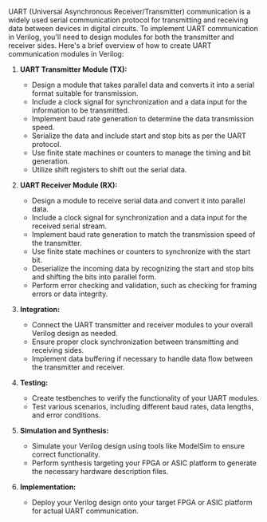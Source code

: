 UART (Universal Asynchronous Receiver/Transmitter) communication is a widely used serial communication protocol for transmitting and receiving data between devices in digital circuits. To implement UART communication in Verilog, you'll need to design modules for both the transmitter and receiver sides. Here's a brief overview of how to create UART communication modules in Verilog:

1. **UART Transmitter Module (TX):**
   - Design a module that takes parallel data and converts it into a serial format suitable for transmission.
   - Include a clock signal for synchronization and a data input for the information to be transmitted.
   - Implement baud rate generation to determine the data transmission speed.
   - Serialize the data and include start and stop bits as per the UART protocol.
   - Use finite state machines or counters to manage the timing and bit generation.
   - Utilize shift registers to shift out the serial data.

2. **UART Receiver Module (RX):**
   - Design a module to receive serial data and convert it into parallel data.
   - Include a clock signal for synchronization and a data input for the received serial stream.
   - Implement baud rate generation to match the transmission speed of the transmitter.
   - Use finite state machines or counters to synchronize with the start bit.
   - Deserialize the incoming data by recognizing the start and stop bits and shifting the bits into parallel form.
   - Perform error checking and validation, such as checking for framing errors or data integrity.

3. **Integration:**
   - Connect the UART transmitter and receiver modules to your overall Verilog design as needed.
   - Ensure proper clock synchronization between transmitting and receiving sides.
   - Implement data buffering if necessary to handle data flow between the transmitter and receiver.

4. **Testing:**
   - Create testbenches to verify the functionality of your UART modules.
   - Test various scenarios, including different baud rates, data lengths, and error conditions.

5. **Simulation and Synthesis:**
   - Simulate your Verilog design using tools like ModelSim to ensure correct functionality.
   - Perform synthesis targeting your FPGA or ASIC platform to generate the necessary hardware description files.

6. **Implementation:**
   - Deploy your Verilog design onto your target FPGA or ASIC platform for actual UART communication.

